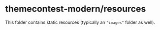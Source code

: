 # themecontest-modern/resources

This folder contains static resources (typically an `"images"` folder as well).
